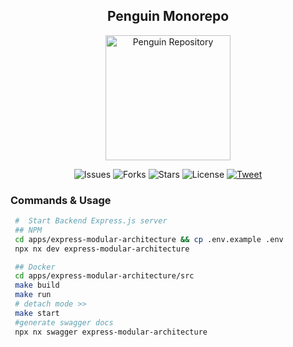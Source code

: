 <h2 align="center">Penguin Monorepo </h2>

<p align="center">
 <img src="https://c.tenor.com/Z_Z9gYlFDc0AAAAC/hello-penguin.gif" alt="Penguin Repository" style="margin: 0px 15%;text-align:center;width:200px;"/>
</p>
<p align="center">
<img src="https://img.shields.io/github/issues/samayun/penguin-monorepo" alt="Issues">
<img src="https://img.shields.io/github/forks/samayun/penguin-monorepo" alt="Forks">

<img src="https://img.shields.io/github/stars/samayun/penguin-monorepo?color=%2312ff65&label=Stars&logo=Star&logoColor=green&style=flat" alt="Stars">
<img src="https://img.shields.io/github/license/samayun/penguin-monorepo" alt="License">

<a href="https://twitter.com/intent/tweet?text=What a repo ! Wow !Check It =>  :&url=https://github.com/samayun/penguin-monorepo"> 
<img src="https://img.shields.io/twitter/url?label=Follow@samayunmc&logoColor=%230f0&url=https%3A%2F%2Fgithub.com%2Fsamayun%2Fpenguin-monorepo" alt="Tweet">
</a>
</p>

### Commands & Usage

```bash
 #  Start Backend Express.js server
 ## NPM
 cd apps/express-modular-architecture && cp .env.example .env
 npx nx dev express-modular-architecture

 ## Docker
 cd apps/express-modular-architecture/src
 make build
 make run
 # detach mode >>
 make start
 #generate swagger docs
 npx nx swagger express-modular-architecture

```
